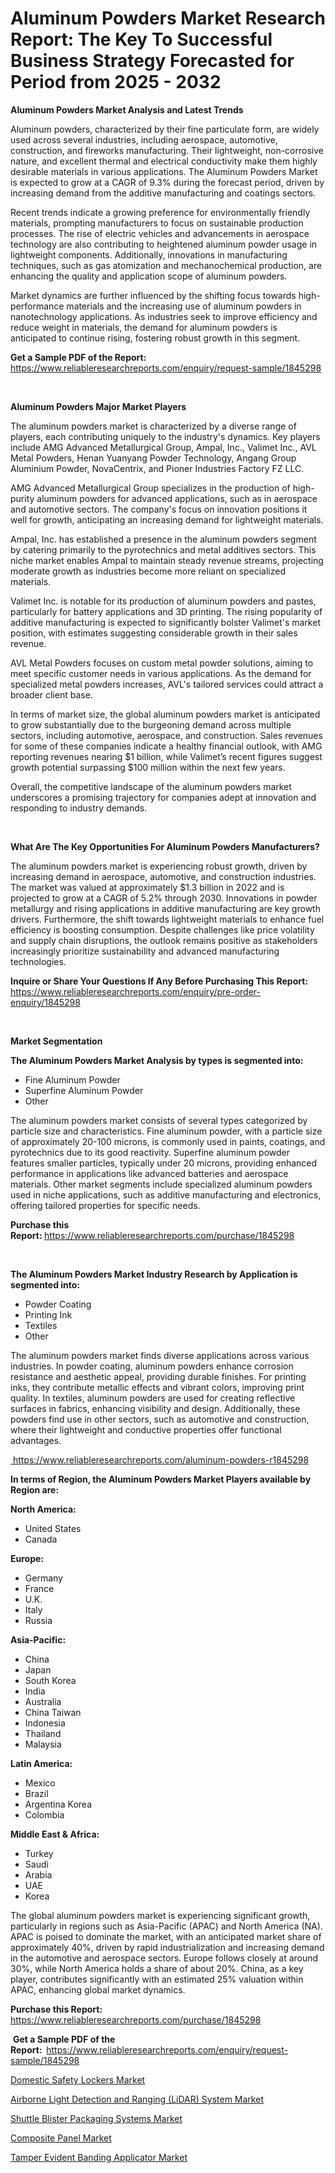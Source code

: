 <p><h1>Aluminum Powders Market Research Report: The Key To Successful Business Strategy Forecasted for Period from 2025 - 2032</h1></p><p><strong>Aluminum Powders Market Analysis and Latest Trends</strong></p>
<p><p>Aluminum powders, characterized by their fine particulate form, are widely used across several industries, including aerospace, automotive, construction, and fireworks manufacturing. Their lightweight, non-corrosive nature, and excellent thermal and electrical conductivity make them highly desirable materials in various applications. The Aluminum Powders Market is expected to grow at a CAGR of 9.3% during the forecast period, driven by increasing demand from the additive manufacturing and coatings sectors. </p><p>Recent trends indicate a growing preference for environmentally friendly materials, prompting manufacturers to focus on sustainable production processes. The rise of electric vehicles and advancements in aerospace technology are also contributing to heightened aluminum powder usage in lightweight components. Additionally, innovations in manufacturing techniques, such as gas atomization and mechanochemical production, are enhancing the quality and application scope of aluminum powders.</p><p>Market dynamics are further influenced by the shifting focus towards high-performance materials and the increasing use of aluminum powders in nanotechnology applications. As industries seek to improve efficiency and reduce weight in materials, the demand for aluminum powders is anticipated to continue rising, fostering robust growth in this segment.</p></p>
<p><strong>Get a Sample PDF of the Report:&nbsp;</strong> <a href="https://www.reliableresearchreports.com/enquiry/request-sample/1845298?utm_campaign=3278&utm_medium=2&utm_source=Github&utm_content=ia&utm_term=01042025&utm_id=aluminum-powders">https://www.reliableresearchreports.com/enquiry/request-sample/1845298</a></p>
<p>&nbsp;</p>
<p><strong>Aluminum Powders Major Market Players</strong></p>
<p><p>The aluminum powders market is characterized by a diverse range of players, each contributing uniquely to the industry's dynamics. Key players include AMG Advanced Metallurgical Group, Ampal, Inc., Valimet Inc., AVL Metal Powders, Henan Yuanyang Powder Technology, Angang Group Aluminium Powder, NovaCentrix, and Pioner Industries Factory FZ LLC.</p><p>AMG Advanced Metallurgical Group specializes in the production of high-purity aluminum powders for advanced applications, such as in aerospace and automotive sectors. The company's focus on innovation positions it well for growth, anticipating an increasing demand for lightweight materials.</p><p>Ampal, Inc. has established a presence in the aluminum powders segment by catering primarily to the pyrotechnics and metal additives sectors. This niche market enables Ampal to maintain steady revenue streams, projecting moderate growth as industries become more reliant on specialized materials.</p><p>Valimet Inc. is notable for its production of aluminum powders and pastes, particularly for battery applications and 3D printing. The rising popularity of additive manufacturing is expected to significantly bolster Valimet's market position, with estimates suggesting considerable growth in their sales revenue.</p><p>AVL Metal Powders focuses on custom metal powder solutions, aiming to meet specific customer needs in various applications. As the demand for specialized metal powders increases, AVL's tailored services could attract a broader client base.</p><p>In terms of market size, the global aluminum powders market is anticipated to grow substantially due to the burgeoning demand across multiple sectors, including automotive, aerospace, and construction. Sales revenues for some of these companies indicate a healthy financial outlook, with AMG reporting revenues nearing $1 billion, while Valimet’s recent figures suggest growth potential surpassing $100 million within the next few years.</p><p>Overall, the competitive landscape of the aluminum powders market underscores a promising trajectory for companies adept at innovation and responding to industry demands.</p></p>
<p>&nbsp;</p>
<p><strong>What Are The Key Opportunities For Aluminum Powders Manufacturers?</strong></p>
<p><p>The aluminum powders market is experiencing robust growth, driven by increasing demand in aerospace, automotive, and construction industries. The market was valued at approximately $1.3 billion in 2022 and is projected to grow at a CAGR of 5.2% through 2030. Innovations in powder metallurgy and rising applications in additive manufacturing are key growth drivers. Furthermore, the shift towards lightweight materials to enhance fuel efficiency is boosting consumption. Despite challenges like price volatility and supply chain disruptions, the outlook remains positive as stakeholders increasingly prioritize sustainability and advanced manufacturing technologies.</p></p>
<p><strong>Inquire or Share Your Questions If Any Before Purchasing This Report:</strong> <a href="https://www.reliableresearchreports.com/enquiry/pre-order-enquiry/1845298?utm_campaign=3278&utm_medium=2&utm_source=Github&utm_content=ia&utm_term=01042025&utm_id=aluminum-powders">https://www.reliableresearchreports.com/enquiry/pre-order-enquiry/1845298</a></p>
<p>&nbsp;</p>
<p><strong>Market Segmentation</strong></p>
<p><strong>The Aluminum Powders Market Analysis by types is segmented into:</strong></p>
<p><ul><li>Fine Aluminum Powder</li><li>Superfine Aluminum Powder</li><li>Other</li></ul></p>
<p><p>The aluminum powders market consists of several types categorized by particle size and characteristics. Fine aluminum powder, with a particle size of approximately 20-100 microns, is commonly used in paints, coatings, and pyrotechnics due to its good reactivity. Superfine aluminum powder features smaller particles, typically under 20 microns, providing enhanced performance in applications like advanced batteries and aerospace materials. Other market segments include specialized aluminum powders used in niche applications, such as additive manufacturing and electronics, offering tailored properties for specific needs.</p></p>
<p><strong>Purchase this Report:&nbsp;</strong><a href="https://www.reliableresearchreports.com/purchase/1845298?utm_campaign=3278&utm_medium=2&utm_source=Github&utm_content=ia&utm_term=01042025&utm_id=aluminum-powders">https://www.reliableresearchreports.com/purchase/1845298</a></p>
<p>&nbsp;</p>
<p><strong>The Aluminum Powders Market Industry Research by Application is segmented into:</strong></p>
<p><ul><li>Powder Coating</li><li>Printing Ink</li><li>Textiles</li><li>Other</li></ul></p>
<p><p>The aluminum powders market finds diverse applications across various industries. In powder coating, aluminum powders enhance corrosion resistance and aesthetic appeal, providing durable finishes. For printing inks, they contribute metallic effects and vibrant colors, improving print quality. In textiles, aluminum powders are used for creating reflective surfaces in fabrics, enhancing visibility and design. Additionally, these powders find use in other sectors, such as automotive and construction, where their lightweight and conductive properties offer functional advantages.</p></p>
<p><a href="https://www.reliableresearchreports.com/aluminum-powders-r1845298?utm_campaign=3278&utm_medium=2&utm_source=Github&utm_content=ia&utm_term=01042025&utm_id=aluminum-powders">&nbsp;https://www.reliableresearchreports.com/aluminum-powders-r1845298</a></p>
<p><strong>In terms of Region, the Aluminum Powders Market Players available by Region are:</strong></p>
<p>
    <p> <strong> North America: </strong>
        <ul>
            <li>United States</li>
            <li>Canada</li>
        </ul>
        </p> 
    <p> <strong> Europe: </strong>
        <ul>
            <li>Germany</li>
            <li>France</li>
            <li>U.K.</li>
            <li>Italy</li>
            <li>Russia</li>
        </ul>
        </p> 
    <p> <strong> Asia-Pacific: </strong>
        <ul>
            <li>China</li>
            <li>Japan</li>
            <li>South Korea</li>
            <li>India</li>
            <li>Australia</li>
            <li>China Taiwan</li>
            <li>Indonesia</li>
            <li>Thailand</li>
            <li>Malaysia</li>
        </ul>
        </p> 
    <p> <strong> Latin America: </strong>
        <ul>
            <li>Mexico</li>
            <li>Brazil</li>
            <li>Argentina Korea</li>
            <li>Colombia</li>
        </ul>
        </p> 
    <p> <strong> Middle East & Africa: </strong>
        <ul>
            <li>Turkey</li>
            <li>Saudi</li>
            <li>Arabia</li>
            <li>UAE</li>
            <li>Korea</li>
        </ul>
    </p>
    </p>
<p><p>The global aluminum powders market is experiencing significant growth, particularly in regions such as Asia-Pacific (APAC) and North America (NA). APAC is poised to dominate the market, with an anticipated market share of approximately 40%, driven by rapid industrialization and increasing demand in the automotive and aerospace sectors. Europe follows closely at around 30%, while North America holds a share of about 20%. China, as a key player, contributes significantly with an estimated 25% valuation within APAC, enhancing global market dynamics.</p></p>
<p><strong>Purchase this Report: </strong><a href="https://www.reliableresearchreports.com/purchase/1845298?utm_campaign=3278&utm_medium=2&utm_source=Github&utm_content=ia&utm_term=01042025&utm_id=aluminum-powders">https://www.reliableresearchreports.com/purchase/1845298</a></p>
<p>&nbsp;<strong>Get a Sample PDF of the Report:&nbsp;&nbsp;</strong><a href="https://www.reliableresearchreports.com/enquiry/request-sample/1845298?utm_campaign=3278&utm_medium=2&utm_source=Github&utm_content=ia&utm_term=01042025&utm_id=aluminum-powders">https://www.reliableresearchreports.com/enquiry/request-sample/1845298</a></p>
<p><strong></strong></p>
<p><p><a href="https://www.linkedin.com/pulse/domestic-safety-lockers-market-2025-2032-analyzing-size-share-88vpe?utm_campaign=3278&utm_medium=2&utm_source=Github&utm_content=ia&utm_term=01042025&utm_id=aluminum-powders">Domestic Safety Lockers Market</a></p><p><a href="https://www.linkedin.com/pulse/global-airborne-light-detection-ranging-lidar-system-muh7e?utm_campaign=3278&utm_medium=2&utm_source=Github&utm_content=ia&utm_term=01042025&utm_id=aluminum-powders">Airborne Light Detection and Ranging (LiDAR) System Market</a></p><p><a href="https://www.linkedin.com/pulse/growth-projections-shuttle-blister-packaging-systems-market-t0aie?utm_campaign=3278&utm_medium=2&utm_source=Github&utm_content=ia&utm_term=01042025&utm_id=aluminum-powders">Shuttle Blister Packaging Systems Market</a></p><p><a href="https://github.com/ancsyanagha/Market-Research-Report-List-1/blob/main/composite-panel-market.md?utm_campaign=3278&utm_medium=2&utm_source=Github&utm_content=ia&utm_term=01042025&utm_id=aluminum-powders">Composite Panel Market</a></p><p><a href="https://www.linkedin.com/pulse/providing-view-both-historical-trends-future-projections-v0wne?utm_campaign=3278&utm_medium=2&utm_source=Github&utm_content=ia&utm_term=01042025&utm_id=aluminum-powders">Tamper Evident Banding Applicator Market</a></p></p>